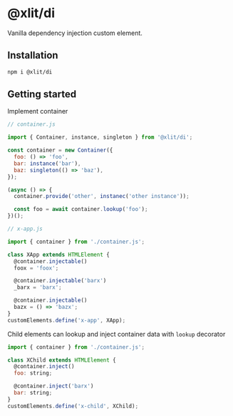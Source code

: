 # @xlit/di

Vanilla dependency injection custom element.

## Installation

```sh
npm i @xlit/di
```

## Getting started

Implement container

```js
// container.js

import { Container, instance, singleton } from '@xlit/di';

const container = new Container({
  foo: () => 'foo',
  bar: instance('bar'),
  baz: singleton(() => 'baz'),
});

(async () => {
  container.provide('other', instanec('other instance'));

  const foo = await container.lookup('foo');
})();
```

```js
// x-app.js

import { container } from './container.js';

class XApp extends HTMLElement {
  @container.injectable()
  foox = 'foox';

  @container.injectable('barx')
  _barx = 'barx';

  @container.injectable()
  bazx = () => 'bazx';
}
customElements.define('x-app', XApp);
```

Child elements can lookup and inject container data with `lookup` decorator

```js
import { container } from './container.js';

class XChild extends HTMLElement {
  @container.inject()
  foo: string;

  @container.inject('barx')
  bar: string;
}
customElements.define('x-child', XChild);
```
